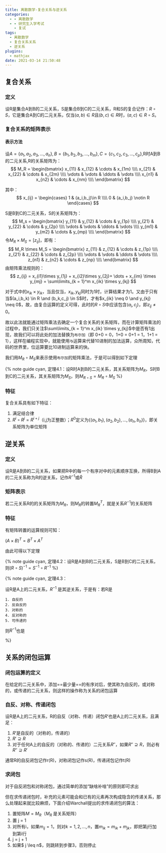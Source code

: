 ```yaml
---
title: 离散数学-复合关系与逆关系
categories:
  - - 离散数学
  - - 研究生入学考试
    - 复试
tags:
  - 离散数学
  - 复合关系关系
  - 逆关系
plugins:
  - mathjax
date: 2021-03-14 21:50:48
---
```




## 复合关系
### 定义
设R是集合A到B的二元关系，S是集合B到C的二元关系，R和S的复合记作：$R \circ S$，它是集合A到C的二元关系，仅当$( a,b) \in R$且$(b,c) \in R$时，$(a,c) \in R \circ S$。

### 复合关系的矩阵表示

#### 表示方法

设$A = \{a_1,a_2,a_3,...,a_n\}, B = \{b_1,b_2,b_3,...,b_m\},C = \{c_1,c_2,c_3,...,c_p\}$,R时A到B的二元关系,R的关系矩阵为：
$$
M_R = \begin{bmatrix} 
	x_{11} & x_{12} & \cdots & x_{1m} \\\\
	x_{21} & x_{22} & \cdots & x_{2m} \\\\
	\vdots & \vdots & \ddots & \vdots \\\\
	x_{n1} & x_{n2} & \cdots & x_{nm} \\\\
\end{bmatrix}
$$

其中：
$$
x_{ij} = 
\begin{cases}
	1 & (a_i,b_j)\in R \\\\  
	0 & (a_i,b_j) \notin R
\end{cases}
$$

S是B到C的二元关系，S的关系矩阵为：
$$
M_s = \begin{bmatrix} 
	y_{11} & y_{12} & \cdots & y_{1p} \\\\
	y_{21} & y_{22} & \cdots & y_{2p} \\\\
	\vdots & \vdots & \ddots & \vdots \\\\
	y_{m1} & y_{m2} & \cdots & y_{mp} \\\\
\end{bmatrix}
$$
令$M_R\times M_S = [z_{ij}]$，即有：
$$
M_R \times M_S = \begin{bmatrix} 
	z_{11} & z_{12} & \cdots & z_{1p} \\\\
	z_{21} & z_{22} & \cdots & z_{2p} \\\\
	\vdots & \vdots & \ddots & \vdots \\\\
	z_{n1} & z_{n2} & \cdots & z_{np} \\\\
\end{bmatrix}
$$
由矩阵乘法规则的：
$$
z_{ij} = x_{i1}\times y_{1j} + x_{i2}\times y_{2j}+ \dots + x_{im} \times y_{mj} = \sum\limits_{k = 1}^m x_{ik} \times y_{kj}
$$

对于式中的$x_{ik}\times y_{ik}$，当且仅当，$x_{ik},y_{kj}$同时为1时，计算结果才为1。又由于只有当$(a_i,b_k) \in  R \and  (b_k,c_j)  \in  S$时，才有$x_{ik} \neq 0  \and   y_{kj}  \neq  0$，故，由复合运算的定义可得，此时的$R \circ S$中应该包含$(a_{i},c_{j})$，即$z_{ij} \neq 0$。

故以此法就能通过矩阵乘法去确定一个复合关系的关系矩阵，而在计算矩阵乘法的过程中，我们只关注$\sum\limits_{k = 1}^m x_{ik} \times y_{kj}$中是否有1出现，故我们可以将此处的加法替换为`布尔加`（即 0+0 = 0，1+0 = 0+1 = 1，1+1 = 1），这样在编程实现中，就能使用`与`运算来代替10进制的加法运算，众所周知，代码的世界里，位运算要比10进制运算来的快。

我们用$M_R \circ M_S$来表示使用`布尔加`的矩阵乘法，于是可以得到如下定理

{% note guide cyan, 定理4.1：设R时A到B的二元关系，其关系矩阵为$M_R$，S时B到C的二元关系，其关系矩阵为$M_S$，则$M_{R \circ S} = M_R \circ M_S$ %}

### 特征

复合关系具有如下特征：

1. 满足结合律
2. $R^i \circ R^j = R^{i+j}$（i,j为正整数）；$R^0$定义为$\{(a_1,b_1),(a_2,b_2),\dots ,(a_n,b_n)\}$，即关系矩阵为单位矩阵

## 逆关系

### 定义

设R是A到B的二元关系，如果把R中的每一个有序对中的元素顺序互换，所得B到A的二元关系称为R的逆关系，记作$R^{-1}$或$\tilde{R}$

### 矩阵表示

若二元关系R的的关系矩阵为$M _R$，则$M_R$的转置$M_{R}^T$，就是关系$R^{-1}$的关系矩阵

### 特征

有矩阵转置的运算规则可知：

$(A \times B)^T = B^T \times A^T$

由此可得以下定理

{% note guide cyan, 定理4.2：设R是A到B的二元关系，S是B到C的二元关系，则$(R \circ S)^{-1} = S^{-1}\circ R^{-1}$ %}

{% note guide cyan, 定理4.3：

设R是A上的二元关系，$R^{-1}$ 是其逆关系，于是有：若R是

	1. 自反的
	2. 反自反的
	3. 对称的
	4. 反对称的
	5. 可传递的

则$R^{-1}$也是

%}

## 关系的闭包运算

### 闭包运算的定义

在给定的二元关系中，添加==最少量==的有序对后，使其称为自反的，或对称的，或传递的二元关系，则这样的操作称为关系的闭包运算

### 自反、对称、传递闭包

设R是A上的二元关系，R的自反（对称、传递）闭包$R'$也是A上的二元关系，且满足：

1. $R'$是自反的（对称的，传递的）
2. $R' \supseteq R$
3. 对于任何A上的自反的（对称的、传递的）二元关系$R''$，如果$R'' \supseteq R$，则必有$R''\supseteq R'$

通常R的自反闭包记作r(R)，对称闭包记作s(R)，传递闭包记作t(R)

### 求闭包

对于自反闭包和对称闭包，通过简单的添加“缺啥补啥”的原则即可求出

但在求传递闭包时，补充的元素可能会和已有的元素再次构成隐含的传递关系，那么处理起来就比较麻烦，下面介绍Warchall提出的求传递闭包的算法：

1. 置矩阵$M = M_R$（$M_R$ 是关系矩阵）
2. 置 j = 1
3. 对所有i，如果$m_{ij} = 1$，则对$k = 1,2,\dots,n$，置$m_{ik} = m_{ik} + m_{jk}$，即把第j行加到第i行
4. j = j + 1
5. 如果$ j \leq n$，则跳转到步骤3，否则停止

